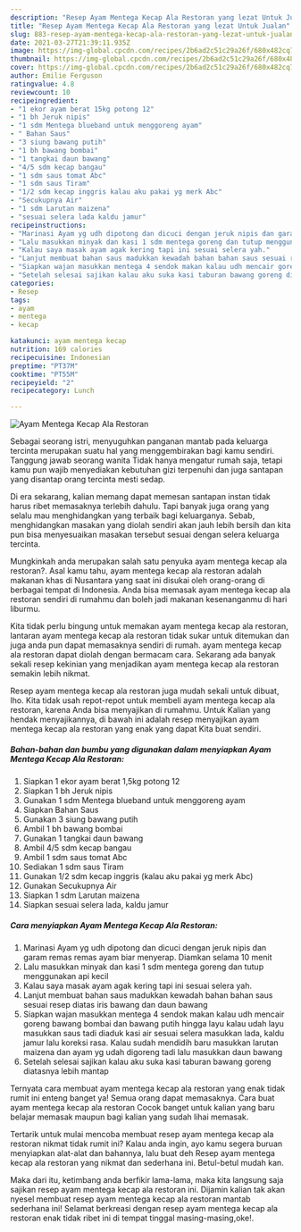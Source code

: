 ```yaml
---
description: "Resep Ayam Mentega Kecap Ala Restoran yang lezat Untuk Jualan"
title: "Resep Ayam Mentega Kecap Ala Restoran yang lezat Untuk Jualan"
slug: 883-resep-ayam-mentega-kecap-ala-restoran-yang-lezat-untuk-jualan
date: 2021-03-27T21:39:11.935Z
image: https://img-global.cpcdn.com/recipes/2b6ad2c51c29a26f/680x482cq70/ayam-mentega-kecap-ala-restoran-foto-resep-utama.jpg
thumbnail: https://img-global.cpcdn.com/recipes/2b6ad2c51c29a26f/680x482cq70/ayam-mentega-kecap-ala-restoran-foto-resep-utama.jpg
cover: https://img-global.cpcdn.com/recipes/2b6ad2c51c29a26f/680x482cq70/ayam-mentega-kecap-ala-restoran-foto-resep-utama.jpg
author: Emilie Ferguson
ratingvalue: 4.8
reviewcount: 10
recipeingredient:
- "1 ekor ayam berat 15kg potong 12"
- "1 bh Jeruk nipis"
- "1 sdm Mentega blueband untuk menggoreng ayam"
- " Bahan Saus"
- "3 siung bawang putih"
- "1 bh bawang bombai"
- "1 tangkai daun bawang"
- "4/5 sdm kecap bangau"
- "1 sdm saus tomat Abc"
- "1 sdm saus Tiram"
- "1/2 sdm kecap inggris kalau aku pakai yg merk Abc"
- "Secukupnya Air"
- "1 sdm Larutan maizena"
- "sesuai selera lada kaldu jamur"
recipeinstructions:
- "Marinasi Ayam yg udh dipotong dan dicuci dengan jeruk nipis dan garam remas remas ayam biar menyerap. Diamkan selama 10 menit"
- "Lalu masukkan minyak dan kasi 1 sdm mentega goreng dan tutup menggunakan api kecil"
- "Kalau saya masak ayam agak kering tapi ini sesuai selera yah."
- "Lanjut membuat bahan saus madukkan kewadah bahan bahan saus sesuai resep diatas iris bawang dan daun bawang"
- "Siapkan wajan masukkan mentega 4 sendok makan kalau udh mencair goreng bawang bombai dan bawang putih hingga layu kalau udah layu masukkan saus tadi diaduk kasi air sesuai selera masukkan lada, kaldu jamur lalu koreksi rasa. Kalau sudah mendidih baru masukkan larutan maizena dan ayam yg udah digoreng tadi lalu masukkan daun bawang"
- "Setelah selesai sajikan kalau aku suka kasi taburan bawang goreng diatasnya lebih mantap"
categories:
- Resep
tags:
- ayam
- mentega
- kecap

katakunci: ayam mentega kecap 
nutrition: 169 calories
recipecuisine: Indonesian
preptime: "PT37M"
cooktime: "PT55M"
recipeyield: "2"
recipecategory: Lunch

---
```



![Ayam Mentega Kecap Ala Restoran](https://img-global.cpcdn.com/recipes/2b6ad2c51c29a26f/680x482cq70/ayam-mentega-kecap-ala-restoran-foto-resep-utama.jpg)

Sebagai seorang istri, menyuguhkan panganan mantab pada keluarga tercinta merupakan suatu hal yang menggembirakan bagi kamu sendiri. Tanggung jawab seorang  wanita Tidak hanya mengatur rumah saja, tetapi kamu pun wajib menyediakan kebutuhan gizi terpenuhi dan juga santapan yang disantap orang tercinta mesti sedap.

Di era  sekarang, kalian memang dapat memesan santapan instan tidak harus ribet memasaknya terlebih dahulu. Tapi banyak juga orang yang selalu mau menghidangkan yang terbaik bagi keluarganya. Sebab, menghidangkan masakan yang diolah sendiri akan jauh lebih bersih dan kita pun bisa menyesuaikan masakan tersebut sesuai dengan selera keluarga tercinta. 



Mungkinkah anda merupakan salah satu penyuka ayam mentega kecap ala restoran?. Asal kamu tahu, ayam mentega kecap ala restoran adalah makanan khas di Nusantara yang saat ini disukai oleh orang-orang di berbagai tempat di Indonesia. Anda bisa memasak ayam mentega kecap ala restoran sendiri di rumahmu dan boleh jadi makanan kesenanganmu di hari liburmu.

Kita tidak perlu bingung untuk memakan ayam mentega kecap ala restoran, lantaran ayam mentega kecap ala restoran tidak sukar untuk ditemukan dan juga anda pun dapat memasaknya sendiri di rumah. ayam mentega kecap ala restoran dapat diolah dengan bermacam cara. Sekarang ada banyak sekali resep kekinian yang menjadikan ayam mentega kecap ala restoran semakin lebih nikmat.

Resep ayam mentega kecap ala restoran juga mudah sekali untuk dibuat, lho. Kita tidak usah repot-repot untuk membeli ayam mentega kecap ala restoran, karena Anda bisa menyajikan di rumahmu. Untuk Kalian yang hendak menyajikannya, di bawah ini adalah resep menyajikan ayam mentega kecap ala restoran yang enak yang dapat Kita buat sendiri.

<!--inarticleads1-->

##### Bahan-bahan dan bumbu yang digunakan dalam menyiapkan Ayam Mentega Kecap Ala Restoran:

1. Siapkan 1 ekor ayam berat 1,5kg potong 12
1. Siapkan 1 bh Jeruk nipis
1. Gunakan 1 sdm Mentega blueband untuk menggoreng ayam
1. Siapkan  Bahan Saus
1. Gunakan 3 siung bawang putih
1. Ambil 1 bh bawang bombai
1. Gunakan 1 tangkai daun bawang
1. Ambil 4/5 sdm kecap bangau
1. Ambil 1 sdm saus tomat Abc
1. Sediakan 1 sdm saus Tiram
1. Gunakan 1/2 sdm kecap inggris (kalau aku pakai yg merk Abc)
1. Gunakan Secukupnya Air
1. Siapkan 1 sdm Larutan maizena
1. Siapkan sesuai selera lada, kaldu jamur




<!--inarticleads2-->

##### Cara menyiapkan Ayam Mentega Kecap Ala Restoran:

1. Marinasi Ayam yg udh dipotong dan dicuci dengan jeruk nipis dan garam remas remas ayam biar menyerap. Diamkan selama 10 menit
1. Lalu masukkan minyak dan kasi 1 sdm mentega goreng dan tutup menggunakan api kecil
1. Kalau saya masak ayam agak kering tapi ini sesuai selera yah.
1. Lanjut membuat bahan saus madukkan kewadah bahan bahan saus sesuai resep diatas iris bawang dan daun bawang
1. Siapkan wajan masukkan mentega 4 sendok makan kalau udh mencair goreng bawang bombai dan bawang putih hingga layu kalau udah layu masukkan saus tadi diaduk kasi air sesuai selera masukkan lada, kaldu jamur lalu koreksi rasa. Kalau sudah mendidih baru masukkan larutan maizena dan ayam yg udah digoreng tadi lalu masukkan daun bawang
1. Setelah selesai sajikan kalau aku suka kasi taburan bawang goreng diatasnya lebih mantap




Ternyata cara membuat ayam mentega kecap ala restoran yang enak tidak rumit ini enteng banget ya! Semua orang dapat memasaknya. Cara buat ayam mentega kecap ala restoran Cocok banget untuk kalian yang baru belajar memasak maupun bagi kalian yang sudah lihai memasak.

Tertarik untuk mulai mencoba membuat resep ayam mentega kecap ala restoran nikmat tidak rumit ini? Kalau anda ingin, ayo kamu segera buruan menyiapkan alat-alat dan bahannya, lalu buat deh Resep ayam mentega kecap ala restoran yang nikmat dan sederhana ini. Betul-betul mudah kan. 

Maka dari itu, ketimbang anda berfikir lama-lama, maka kita langsung saja sajikan resep ayam mentega kecap ala restoran ini. Dijamin kalian tak akan nyesel membuat resep ayam mentega kecap ala restoran mantab sederhana ini! Selamat berkreasi dengan resep ayam mentega kecap ala restoran enak tidak ribet ini di tempat tinggal masing-masing,oke!.

